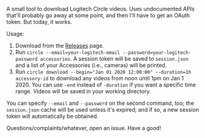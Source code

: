 A small tool to download Logitech Circle videos. Uses undocumented APIs that'll probably go away at some point, and then I'll have to get an OAuth token. But today, it works.

Usage:
1. Download from the [Releases](https://github.com/pdbogen/circle/releases) page.
2. Run `circle --email=your-logitech-email --password=your-logitech-password accessories`. A session token will be saved to `session.json` and a list of your Accessories (i.e., cameras) will be printed.
3. Run `circle download --begin="Jan 01 2020 12:00:00" --duration=1h accessory-id` to download any videos from noon until 1pm on Jan 1 2020. You can use `-end` instead of `-duration` if you want a specific time range. Videos will be saved in your working directory.

You can specify `--email` and `--password` on the second command, too; the `session.json` cache will be used unless it's expired; and if so, a new session token will automatically be obtained.

Questions/complaints/whatever, open an issue. Have a good!
